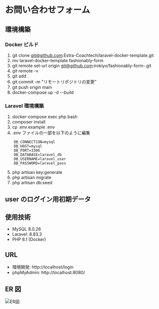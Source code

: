 # お問い合わせフォーム

## 環境構築

### Docker ビルド
1. git clone git@github.com:Estra-Coachtech/laravel-docker-template.git  
1. mv laravel-docker-template fashionably-form  
1. git remote set-url origin git@github.com:irokiyo/fashionably-form-.git  
1. git remote -v  
1. git add .  
1. git commit -m "リモートリポジトリの変更"  
1. git push origin main  
1. docker-compose up -d --build  

### Laravel 環境構築

1. docker-compose exec php bash  
1. composer install  
1. cp .env.example .env  
1. .env ファイルの一部を以下のように編集
```
    DB_CONNECTION=mysql  
    DB_HOST=mysql  
    DB_PORT=3306  
    DB_DATABASE=laravel_db  
    DB_USERNAME=laravel_user 
    DB_PASSWORD=laravel_pass 
```
5. php artisan key:generate  
1. php artisan migrate  
1. php artisan db:seed  

## user のログイン用初期データ

## 使用技術
- MySQL 8.0.26  
- Laravel: 8.83.3  
- PHP 8.1 (Docker)  

## URL
- 環境開発: http://localhost/login  
- phpMyAdmin: http://localhost:8080/  

## ER 図
![ER図](pigry.drawio.png)

